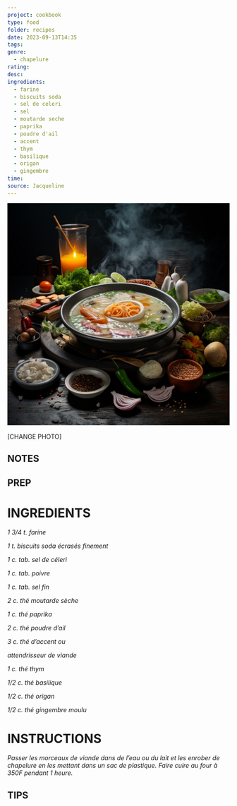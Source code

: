 ```yaml
---
project: cookbook
type: food
folder: recipes
date: 2023-09-13T14:35
tags: 
genre:
  - chapelure
rating: 
desc: 
ingredients:
  - farine
  - biscuits soda
  - sel de celeri
  - sel
  - moutarde seche
  - paprika
  - poudre d'ail
  - accent
  - thym
  - basilique
  - origan
  - gingembre
time: 
source: Jacqueline
---
```


![IMAGE](_default.png)


[CHANGE PHOTO]


## NOTES




## PREP


# INGREDIENTS

_1 3/4 t. farine_

_1 t. biscuits soda écrasés finement_

_1 c. tab. sel de céleri_

_1 c. tab. poivre_

_1 c. tab. sel fin_

_2 c. thé moutarde sèche_

_1 c. thé paprika_

_2 c. thé poudre d’ail_

_3 c. thé d’accent ou_

_attendrisseur de viande_

_1 c. thé thym_

_1/2 c. thé basilique_

_1/2 c. thé origan_

_1/2 c. thé gingembre moulu_


# INSTRUCTIONS

_Passer les morceaux de viande dans de l’eau_
_ou du lait et les enrober de chapelure en les_
_mettant dans un sac de plastique. Faire cuire_
_au four à 350F pendant 1 heure._



## TIPS




